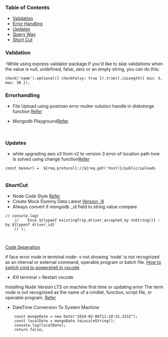 
### Table of Contents

  - [Validation](#validation)
  - [Error Handling](#Errorhandling)
  - [Updates](#Updates)
  - [Query Way](#Querying)
  - [Short Cut](#ShortCut)  


### Validation
  
-While using express validator package If you'd like to skip validations when the value is null, undefined, false, zero or an empty string, you can do this:
```
check('name').optional({ checkFalsy: true }).trim().isLength({ min: 3, max: 30 }),

```

### Errorhandling

- File Upload using postman error multer solution handle in diskstorge function [Refer](https://stackoverflow.com/questions/48726473/postman-raw-data-works-but-form-data-not-works-on-post-request-in-node)

- Mongodb Playground[Refer](https://mongoplayground.net/)


  
```


```


### Updates

  -  while upgrading aws s3 from v2 to version 3 error of location path how is solved using change function[Refer](https://stackoverflow.com/questions/77184519/unable-to-get-the-public-link-to-s3-bucket-object-after-uploading-from-node-js)
```
const baseurl =  ${req.protocol}://${req.get('host)}/public/uploads


```

### ShortCut

- Node Code Style [Refer](https://github.com/felixge/node-style-guide?tab=readme-ov-file#2-spaces-for-indentation) 
- Create Mock Dummy Data Latest [Version -8](https://fakerjs.dev/api/faker.html)
- Always convert if mongodb _id field to string value compare

```
// console.log(
    //   `Exce ${typeof existingTrip.driver_accepted_by.toString()} : by ${typeof driver_id}`
    // );

```


```


```

[Code Seperation](https://www.infoq.com/articles/separation-concerns-nodejs/)

if face error node in terminal node- v not showing 'node' is not recognized as an internal or external command,
operable program or batch file.
[How to switch cmd to powershell in vscode ](https://stackoverflow.com/questions/42729130/visual-studio-code-how-to-switch-from-powershell-exe-to-cmd-exe)
 - Kill terminal > Restart vscode

Installing Node Version LTS on machine first time or updating
error 
The term node is not recognized as the name of a cmdlet, function, script file, or operable program. [Refer]( https://www.codewithharry.com/blogpost/solving-node-not-recognized-error-windows/)

  - DateTime Conversion To System Machine
```
    const mongoDate = new Date("2024-02-06T11:10:31.323Z");
    const localDate = mongoDate.toLocaleString();
    console.log(localDate);
    return false;
```


